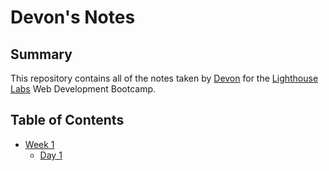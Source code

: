 # Devon's Notes
## Summary
This repository contains all of the notes taken by [Devon](https://github.com/itsCharisma) for the [Lighthouse Labs](https://www.lighthouselabs.ca) Web Development Bootcamp.
## Table of Contents
* [Week 1](/Week_1)
  * [Day 1](/Week_1/Day_1)
